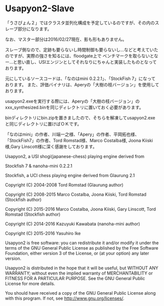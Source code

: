 # Usapyon2-Slave

「うさぴょん２」ではクラスタ並列化構成を予定しているのですが、その内のスレーブ部分になります。

なお、マスター部分は2016/02/27現在、影も形もありません。

スレーブ側なので、定跡も要らないし時間制御も要らないし…などと考えていたのですが、実際の強さを知るには、floodgate上で
ベンチマークを取らないとなー…と思い直し、USIエンジンとしてそれなりにちゃんと実装したものとなっております。

元にしているソースコードは、「なのはmini 0.2.2.1」、「StockFish 7」になっております。
また、評価バイナリは、Aperyの「大樹の枝バージョン」を使用しております。

usapyon2.exeを実行する際には、Aperyの「大樹の枝バージョン」のxxx_synthesized.binを同じディレクトリに置いておく必要があります。

binディレクトリにbin.zipを置きましたので、そちらを解凍してusapyon2.exeと同じディレクトリに置けばＯＫです。

「なのはmini」の作者、川端一之様、「Apery」の作者、平岡拓也様、
「StockFish7」の作者、Tord Romstad様、Marco Costalba様, Joona Kiiski様,Gary Linscott様に深く感謝をしております。


  Usapyon2, a USI shogi(japanese-chess) playing engine derived from 

  Stockfish 7 & nanoha-mini 0.2.2.1

  Stockfish, a UCI chess playing engine derived from Glaurung 2.1

  Copyright (C) 2004-2008 Tord Romstad (Glaurung author)

  Copyright (C) 2008-2015 Marco Costalba, Joona Kiiski, Tord Romstad  (Stockfish author)

  Copyright (C) 2015-2016 Marco Costalba, Joona Kiiski, Gary Linscott, Tord Romstad  (Stockfish author)

  Copyright (C) 2014-2016 Kazuyuki Kawabata (nanoha-mini author)

  Copyright (C) 2015-2016 Yasuhiro Ike


  Usapyon2 is free software: you can redistribute it and/or modify
  it under the terms of the GNU General Public License as published by
  the Free Software Foundation, either version 3 of the License, or
  (at your option) any later version.

  Usapyon2 is distributed in the hope that it will be useful,
  but WITHOUT ANY WARRANTY; without even the implied warranty of
  MERCHANTABILITY or FITNESS FOR A PARTICULAR PURPOSE.  See the
  GNU General Public License for more details.

  You should have received a copy of the GNU General Public License
  along with this program.  If not, see <http://www.gnu.org/licenses/>.
